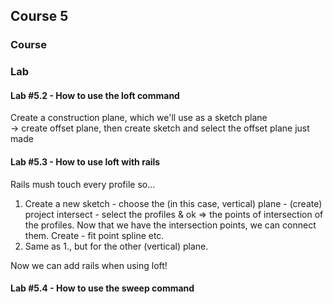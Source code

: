 ## Course 5
### Course

### Lab
#### Lab #5.2 - How to use the loft command
Create a construction plane, which we'll use as a sketch plane \
-> create offset plane, then create sketch and select the offset plane just made

#### Lab #5.3 - How to use loft with rails

Rails mush touch every profile so...
1. Create a new sketch - choose the (in this case, vertical) plane - (create) project intersect - select the profiles & ok => the points of intersection of the profiles. Now that we have the intersection points, we can connect them. Create - fit point spline etc.
2. Same as 1., but for the other (vertical) plane.

Now we can add rails when using loft!

#### Lab #5.4 - How to use the sweep command
